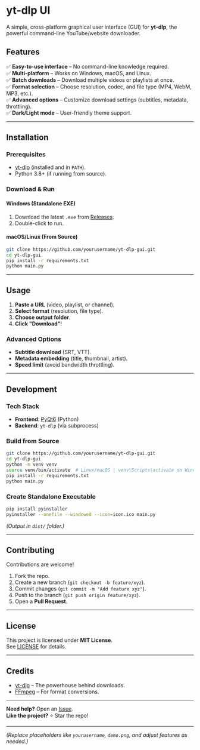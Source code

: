 # **yt-dlp UI**  

A simple, cross-platform graphical user interface (GUI) for **yt-dlp**, the powerful command-line YouTube/website downloader.  

## **Features**  
✅ **Easy-to-use interface** – No command-line knowledge required.  
✅ **Multi-platform** – Works on Windows, macOS, and Linux.  
✅ **Batch downloads** – Download multiple videos or playlists at once.  
✅ **Format selection** – Choose resolution, codec, and file type (MP4, WebM, MP3, etc.).  
✅ **Advanced options** – Customize download settings (subtitles, metadata, throttling).  
✅ **Dark/Light mode** – User-friendly theme support.  

---

## **Installation**  

### **Prerequisites**  
- [yt-dlp](https://github.com/yt-dlp/yt-dlp) (installed and in `PATH`).  
- Python 3.8+ (if running from source).  

### **Download & Run**  
#### **Windows (Standalone EXE)**  
1. Download the latest `.exe` from [Releases](https://github.com/yourusername/yt-dlp-gui/releases).  
2. Double-click to run.  

#### **macOS/Linux (From Source)**  
```bash
git clone https://github.com/yourusername/yt-dlp-gui.git
cd yt-dlp-gui
pip install -r requirements.txt
python main.py
```

---

## **Usage**  
1. **Paste a URL** (video, playlist, or channel).  
2. **Select format** (resolution, file type).  
3. **Choose output folder**.  
4. **Click "Download"**!  

### **Advanced Options**  
- **Subtitle download** (SRT, VTT).  
- **Metadata embedding** (title, thumbnail, artist).  
- **Speed limit** (avoid bandwidth throttling).  

---

## **Development**  
### **Tech Stack**  
- **Frontend**: [PyQt6](https://www.riverbankcomputing.com/software/pyqt/) (Python)  
- **Backend**: `yt-dlp` (via subprocess)  

### **Build from Source**  
```bash
git clone https://github.com/yourusername/yt-dlp-gui.git
cd yt-dlp-gui
python -m venv venv
source venv/bin/activate  # Linux/macOS | venv\Scripts\activate on Windows
pip install -r requirements.txt
python main.py
```

### **Create Standalone Executable**  
```bash
pip install pyinstaller
pyinstaller --onefile --windowed --icon=icon.ico main.py
```
*(Output in `dist/` folder.)*  

---

## **Contributing**  
Contributions are welcome!  
1. Fork the repo.  
2. Create a new branch (`git checkout -b feature/xyz`).  
3. Commit changes (`git commit -m "Add feature xyz"`).  
4. Push to the branch (`git push origin feature/xyz`).  
5. Open a **Pull Request**.  

---

## **License**  
This project is licensed under **MIT License**.  
See [LICENSE](LICENSE) for details.  

---

## **Credits**  
- [yt-dlp](https://github.com/yt-dlp/yt-dlp) – The powerhouse behind downloads.  
- [FFmpeg](https://ffmpeg.org/) – For format conversions.  

---

**Need help?** Open an [Issue](https://github.com/yourusername/yt-dlp-gui/issues).  
**Like the project?** ⭐ Star the repo!  

---

*(Replace placeholders like `yourusername`, `demo.png`, and adjust features as needed.)*
